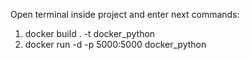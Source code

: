 Open terminal inside project and enter next commands:
1) docker build . -t docker_python
2) docker run -d -p 5000:5000 docker_python